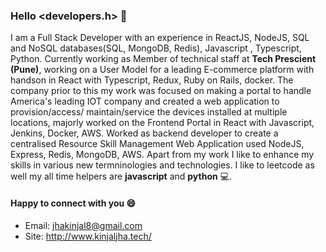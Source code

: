 ### Hello <developers.h> 👋

I am a Full Stack Developer with an experience in ReactJS, NodeJS, SQL and NoSQL databases(SQL, MongoDB, Redis), Javascript , Typescript, Python. Currently working as Member of technical staff at **Tech Prescient (Pune)**, working on a User Model for a leading E-commerce platform with handson in React with Typescript, Redux, Ruby on Rails, docker. The company prior to this my work was focused on making a portal to handle America's leading IOT company and created a web application to provision/access/ maintain/service the devices installed at multiple locations, majorly worked on the Frontend Portal in React with Javascript, Jenkins, Docker, AWS. Worked as backend developer to create a centralised Resource Skill Management Web Application used NodeJS, Express, Redis, MongoDB, AWS. Apart from my work I like to enhance my skills in various new termninologies and technologies. I like to leetcode as well my all time helpers are **javascript** and **python** :computer:. 

#### Happy to connect with you :smile:

- Email: jhakinjal8@gmail.com
- Site: http://www.kinjaljha.tech/

